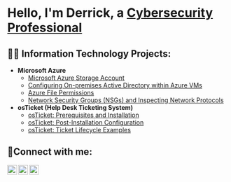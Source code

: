 <h1>Hello, I'm Derrick, a <a href="https://linkedin.com/in/roderrickcourtney">Cybersecurity Professional</a></h1>

<h2>👨‍💻 Information Technology Projects:</h2>

- <b>Microsoft Azure</b>
  - [Microsoft Azure Storage Account](https://github.com/roderrickcourtney/Azure-Storage-Account-Setup)
  - [Configuring On-premises Active Directory within Azure VMs](https://github.com/roderrickcourtney/Azure-Config-AD)
  - [Azure File Permissions](https://github.com/roderrickcourtney/Azure-File-Permissions)
  - [Network Security Groups (NSGs) and Inspecting Network Protocols](https://github.com/roderrickcourtney/azure-network-protocols)
- <b>osTicket (Help Desk Ticketing System)</b>
  - [osTicket: Prerequisites and Installation](https://github.com/roderrickcourtney/OsTicket-Prereqs)
  - [osTicket: Post-Installation Configuration](https://github.com/roderrickcourtney/Post-Install-Configuration)
  - [osTicket: Ticket Lifecycle Examples](https://github.com/roderrickcourtney/Ticket-Lifecycle)
<h2>🤳Connect with me:</h2>

[<img align="left" alt="Josh | Twitter" width="22px" src="https://cdn.jsdelivr.net/npm/simple-icons@v3/icons/twitter.svg" />][twitter]
[<img align="left" alt="Josh | LinkedIn" width="22px" src="https://cdn.jsdelivr.net/npm/simple-icons@v3/icons/linkedin.svg" />][linkedin]
[<img align="left" alt="Josh | Instagram" width="22px" src="https://cdn.jsdelivr.net/npm/simple-icons@v3/icons/instagram.svg" />][instagram]

[twitter]: https://twitter.com/RoDerrickIT
[instagram]: https://www.instagram.com/roderrickcourtney_it
[linkedin]: https://linkedin.com/in/roderrickcourtney
